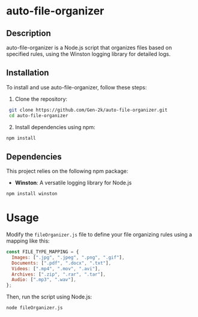 # auto-file-organizer

## Description
auto-file-organizer is a Node.js script that organizes files based on specified rules, using the Winston logging library for detailed logs.

## Installation
To install and use auto-file-organizer, follow these steps:

1. Clone the repository:
 ```bash
  git clone https://github.com/Gen-2k/auto-file-organizer.git
  cd auto-file-organizer
 ```
   
2. Install dependencies using npm:
    
```bash
npm install
 ```

## Dependencies

This project relies on the following npm package:

- **Winston**: A versatile logging library for Node.js

```bash
npm install winston
   ```

# Usage

Modify the `fileOrganizer.js` file to define your file organizing rules using a mapping like this:

```javascript
const FILE_TYPE_MAPPING = {
  Images: [".jpg", ".jpeg", ".png", ".gif"],
  Documents: [".pdf", ".docx", ".txt"],
  Videos: [".mp4", ".mov", ".avi"],
  Archives: [".zip", ".rar", ".tar"],
  Audio: [".mp3", ".wav"],
};
```


Then, run the script using Node.js:
```bash
node fileOrganizer.js
```


